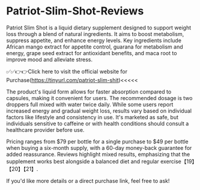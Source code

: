 # Patriot-Slim-Shot-Reviews
Patriot Slim Shot is a liquid dietary supplement designed to support weight loss through a blend of natural ingredients. It aims to boost metabolism, suppress appetite, and enhance energy levels. Key ingredients include African mango extract for appetite control, guarana for metabolism and energy, grape seed extract for antioxidant benefits, and maca root to improve mood and alleviate stress. 



✅✅👉👉Click here to visit the official website for Purchase(https://tinyurl.com/patriot-slim-shit)<<<<<

The product's liquid form allows for faster absorption compared to capsules, making it convenient for users. The recommended dosage is two droppers full mixed with water twice daily. While some users report increased energy and gradual weight loss, results vary based on individual factors like lifestyle and consistency in use. It's marketed as safe, but individuals sensitive to caffeine or with health conditions should consult a healthcare provider before use.

Pricing ranges from $79 per bottle for a single purchase to $49 per bottle when buying a six-month supply, with a 60-day money-back guarantee for added reassurance. Reviews highlight mixed results, emphasizing that the supplement works best alongside a balanced diet and regular exercise【19】【20】【21】. 

If you'd like more details or a direct purchase link, feel free to ask!
